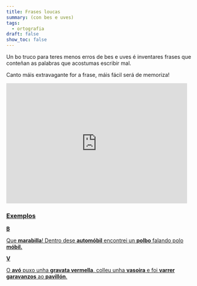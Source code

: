 ```yaml
---
title: Frases loucas
summary: (con bes e uves)
tags:
  - ortografia
draft: false
show_toc: false
---
```

Un bo truco para teres menos erros de bes e uves é inventares frases que conteñan as palabras que acostumas escribir mal. 

Canto máis extravagante for a frase, máis fácil será de memoriza!

<iframe src="https://giphy.com/embed/XB43a39jYFT6JxjVtR" width="480" height="320" frameBorder="0" class="giphy-embed" allowFullScreen></iframe><p><a href="https://giphy.com/gifs/arbeiterkammer-XB43a39jYFT6JxjVtR">

### Exemplos

<article>

**B**

Que **marabilla**! Dentro dese **automóbil** encontrei un **polbo** falando polo **móbil.**

</article>

<article>

**V**

O **avó** puxo unha **gravata vermella**, colleu unha **vasoira** e foi **varrer** **garavanzos** ao **pavillón**.

</article>